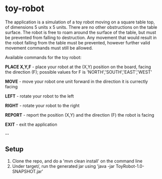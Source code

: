 # toy-robot

The application is a simulation of a toy robot moving on a square table top, of dimensions 5 units x 5 units. There are no
other obstructions on the table surface. The robot is free to roam around the surface of the table, but must be prevented
from falling to destruction. Any movement that would result in the robot falling from the table must be prevented,
however further valid movement commands must still be allowed.

Available commands for the toy robot:

<b>PLACE X,Y,F</b>        - place your robot at the (X,Y) position on the board, facing the direction (F); possible values for F is 'NORTH','SOUTH','EAST','WEST'

<b>MOVE</b>               - move your robot one unit forward in the direction it is currectly facing

<b>LEFT</b>               - rotate your robot to the left

<b>RIGHT</b>              - rotate your robot to the right

<b>REPORT</b>             - report the position (X,Y) and the direction (F) the robot is facing

<b>EXIT</b>               - exit the application

--
## Setup
1. Clone the repo, and do a 'mvn clean install' on the command line
2. Under target/, run the generated jar using 'java -jar ToyRobot-1.0-SNAPSHOT.jar'
